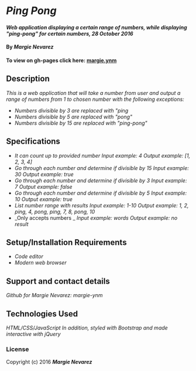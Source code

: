 # _Ping Pong_

#### _Web application displaying a certain range of numbers, while displaying "ping-pong" for certain numbers, 28 October 2016_

#### By _**Margie Nevarez**_

#### To view on gh-pages click here: [margie.ynm](https://margie-ynm.github.io/ping-pong)

## Description

_This is a web application that will take a number from user and output a range of numbers from 1 to chosen number with the following exceptions:_
* _Numbers divisible by 3 are replaced with "ping_
* _Numbers divisible by 5 are replaced with "pong"_
* _Numbers divisible by 15 are replaced with "ping-pong"_

## Specifications

* _It can count up to provided number_
_Input example: 4_
_Output example: [1, 2, 3, 4]_
* _Go through each number and determine if divisible by 15_
_Input example: 30_
_Output example: true_
* _Go through each number and determine if divisible by 3_
_Input example: 7_
_Output example: false_
* _Go through each number and determine if divisible by 5_
_Input example: 10_
_Output example: true_
* _List number range with results_
_Input example: 1-10_
_Output example: 1, 2, ping, 4, pong, ping, 7, 8, pong, 10_
* _Only accepts numbers _
_Input example: words_
_Output example: no result_

## Setup/Installation Requirements

* _Code editor_
* _Modern web browser_

## Support and contact details

_Github for Margie Nevarez: margie-ynm_

## Technologies Used

_HTML/CSS/JavaScript_
_In addition, styled with Bootstrap and made interactive with jQuery_

### License

Copyright (c) 2016 **_Margie Nevarez_**
